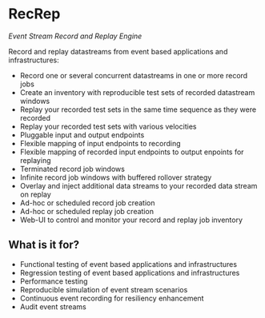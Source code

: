 # RecRep

*Event Stream Record and Replay Engine*

Record and replay datastreams from event based applications and infrastructures:

- Record one or several concurrent datastreams in one or more record jobs
- Create an inventory with reproducible test sets of recorded datastream windows
- Replay your recorded test sets in the same time sequence as they were recorded
- Replay your recorded test sets with various velocities
- Pluggable input and output endpoints
- Flexible mapping of input endpoints to recording
- Flexible mapping of recorded input endpoints to output enpoints for replaying
- Terminated record job windows
- Infinite record job windows with buffered rollover strategy
- Overlay and inject additional data streams to your recorded data stream on replay
- Ad-hoc or scheduled record job creation
- Ad-hoc or scheduled replay job creation
- Web-UI to control and monitor your record and replay job inventory 

## What is it for?

- Functional testing of event based applications and infrastructures
- Regression testing of event based applications and infrastructures
- Performance testing
- Reproducible simulation of event stream scenarios
- Continuous event recording for resiliency enhancement
- Audit event streams



